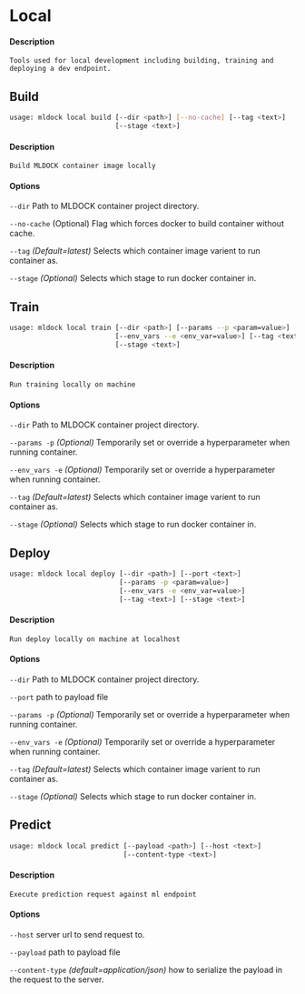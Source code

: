 # Local

#### Description
`Tools used for local development including building, training and deploying a dev endpoint.`

## Build

```bash
usage: mldock local build [--dir <path>] [--no-cache] [--tag <text>]
                          [--stage <text>]
```

#### Description
`Build MLDOCK container image locally`

#### Options

`--dir` Path to MLDOCK container project directory.

`--no-cache` (Optional) Flag which forces docker to build container without cache.

`--tag` *(Default=latest)* Selects which container image varient to run container as.

`--stage` *(Optional)* Selects which stage to run docker container in.

## Train

```bash
usage: mldock local train [--dir <path>] [--params --p <param=value>]
                          [--env_vars --e <env_var=value>] [--tag <text>]
                          [--stage <text>]
```

#### Description
`Run training locally on machine`

#### Options

`--dir` Path to MLDOCK container project directory.

`--params -p` *(Optional)* Temporarily set or override a hyperparameter when running container.

`--env_vars -e` *(Optional)* Temporarily set or override a hyperparameter when running container.

`--tag` *(Default=latest)* Selects which container image varient to run container as.

`--stage` *(Optional)* Selects which stage to run docker container in.

## Deploy

```bash
usage: mldock local deploy [--dir <path>] [--port <text>]
                           [--params -p <param=value>]
                           [--env_vars -e <env_var=value>] 
                           [--tag <text>] [--stage <text>]
```

#### Description
`Run deploy locally on machine at localhost`

#### Options

`--dir` Path to MLDOCK container project directory.

`--port` path to payload file

`--params -p` *(Optional)* Temporarily set or override a hyperparameter when running container.

`--env_vars -e` *(Optional)* Temporarily set or override a hyperparameter when running container.

`--tag` *(Default=latest)* Selects which container image varient to run container as.

`--stage` *(Optional)* Selects which stage to run docker container in.

## Predict

```bash
usage: mldock local predict [--payload <path>] [--host <text>]
                            [--content-type <text>]
```

#### Description
`Execute prediction request against ml endpoint`

#### Options

`--host` server url to send request to.

`--payload` path to payload file

`--content-type` *(default=application/json)* how to serialize the payload in the request to the server.
